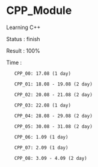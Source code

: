 # CPP_Module
Learning C++

Status : finish

Result : 100%

Time : 

       CPP_00: 17.08 (1 day)

       CPP_01: 18.08 - 19.08 (2 day)
       
       CPP_02: 20.08 - 21.08 (2 day) 
       
       CPP_03: 22.08 (1 day)
       
       CPP_04: 28.08 - 29.08 (2 day)
       
       CPP_05: 30.08 - 31.08 (2 day) 
       
       CPP_06: 1.09 (1 day) 
       
       CPP_07: 2.09 (1 day) 
       
       CPP_08: 3.09 - 4.09 (2 day)
         
